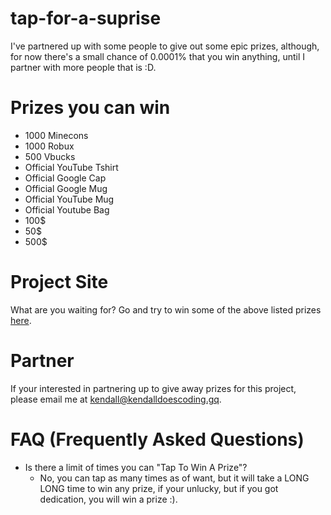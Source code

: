 # tap-for-a-suprise

I've partnered up with some people to give out some epic prizes, although, for now there's a small chance of 0.0001% that you win anything, until I partner with more people that is :D.

# Prizes you can win

- 1000 Minecons
- 1000 Robux
- 500 Vbucks
- Official YouTube Tshirt
- Official Google Cap
- Official Google Mug
- Official YouTube Mug
- Official Youtube Bag
- 100$
- 50$
- 500$

# Project Site

What are you waiting for? Go and try to win some of the above listed prizes [here](https://tap-for-a-suprise.kendalldoescoding.gq).

# Partner

If your interested in partnering up to give away prizes for this project, please email me at kendall@kendalldoescoding.gq.

# FAQ (Frequently Asked Questions)

- Is there a limit of times you can "Tap To Win A Prize"?
  - No, you can tap as many times as of want, but it will take a LONG LONG time to win any prize, if your unlucky, but if you got dedication, you will win a prize :).
